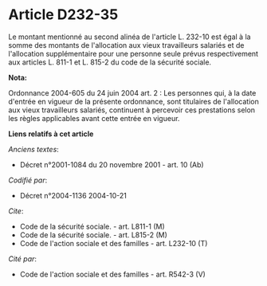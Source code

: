 # Article D232-35

Le montant mentionné au second alinéa de l'article L. 232-10 est égal à la somme des montants de l'allocation aux vieux
travailleurs salariés et de l'allocation supplémentaire pour une personne seule prévus respectivement aux articles L. 811-1
et L. 815-2 du code de la sécurité sociale.

**Nota:**

Ordonnance 2004-605 du 24 juin 2004 art. 2 : Les personnes qui, à la date d'entrée en vigueur de la présente ordonnance, sont
titulaires de l'allocation aux vieux travailleurs salariés, continuent à percevoir ces prestations selon les règles
applicables avant cette entrée en vigueur.

**Liens relatifs à cet article**

_Anciens textes_:

  - Décret n°2001-1084 du 20 novembre 2001 - art. 10 (Ab)

_Codifié par_:

  - Décret n°2004-1136 2004-10-21

_Cite_:

  - Code de la sécurité sociale. - art. L811-1 (M)
  - Code de la sécurité sociale. - art. L815-2 (M)
  - Code de l'action sociale et des familles - art. L232-10 (T)

_Cité par_:

  - Code de l'action sociale et des familles - art. R542-3 (V)
